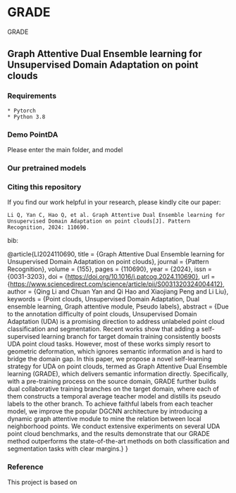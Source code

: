 # GRADE
GRADE
## Graph Attentive Dual Ensemble learning for Unsupervised Domain Adaptation on point clouds
### Requirements

    * Pytorch 
    * Python 3.8

### Demo PointDA

Please enter the main folder, and model

    

### Our pretrained models




### Citing this repository

If you find our work helpful in your research, please kindly cite our paper:

    Li Q, Yan C, Hao Q, et al. Graph Attentive Dual Ensemble learning for Unsupervised Domain Adaptation on point clouds[J]. Pattern Recognition, 2024: 110690.
   
 bib:
   
@article{LI2024110690,
title = {Graph Attentive Dual Ensemble learning for Unsupervised Domain Adaptation on point clouds},
journal = {Pattern Recognition},
volume = {155},
pages = {110690},
year = {2024},
issn = {0031-3203},
doi = {https://doi.org/10.1016/j.patcog.2024.110690},
url = {https://www.sciencedirect.com/science/article/pii/S0031320324004412},
author = {Qing Li and Chuan Yan and Qi Hao and Xiaojiang Peng and Li Liu},
keywords = {Point clouds, Unsupervised Domain Adaptation, Dual ensemble learning, Graph attentive module, Pseudo labels},
abstract = {Due to the annotation difficulty of point clouds, Unsupervised Domain Adaptation (UDA) is a promising direction to address unlabeled point cloud classification and segmentation. Recent works show that adding a self-supervised learning branch for target domain training consistently boosts UDA point cloud tasks. However, most of these works simply resort to geometric deformation, which ignores semantic information and is hard to bridge the domain gap. In this paper, we propose a novel self-learning strategy for UDA on point clouds, termed as Graph Attentive Dual Ensemble learning (GRADE), which delivers semantic information directly. Specifically, with a pre-training process on the source domain, GRADE further builds dual collaborative training branches on the target domain, where each of them constructs a temporal average teacher model and distills its pseudo labels to the other branch. To achieve faithful labels from each teacher model, we improve the popular DGCNN architecture by introducing a dynamic graph attentive module to mine the relation between local neighborhood points. We conduct extensive experiments on several UDA point cloud benchmarks, and the results demonstrate that our GRADE method outperforms the state-of-the-art methods on both classification and segmentation tasks with clear margins.}
}
### Reference

This project is based on 
